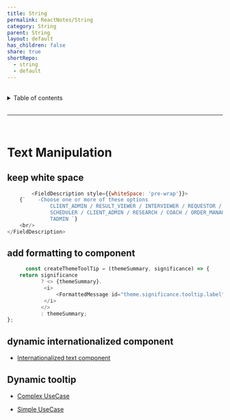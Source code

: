 ```yaml
---
title: String
permalink: ReactNotes/String
category: String
parent: String
layout: default
has_children: false
share: true
shortRepo:
  - string
  - default          
---
```


<br/>          

<details markdown="block">                
<summary>                
Table of contents                
</summary>                
{: .text-delta }                
1. TOC                
{:toc}                
</details>                

<br/>                

***                

<br/>

# Text Manipulation

## keep white space

```javascript
        <FieldDescription style={{whiteSpace: 'pre-wrap'}}>
    {`    -Choose one or more of these options
              CLIENT_ADMIN / RESULT_VIEWER / INTERVIEWER / REQUESTOR /
              SCHEDULER / CLIENT_ADMIN / RESEARCH / COACH / ORDER_MANAGER /
              TADMIN `}
    <br/>
</FieldDescription> 
```

## add formatting to component

```javascript
      const createThemeToolTip = (themeSummary, significance) => {
    return significance
           ? <> {themeSummary}.
            <i>
                <FormattedMessage id="theme.significance.tooltip.label"/>
            </i>
           </>
           : themeSummary;
};
```

## dynamic internationalized component

- [Internationalized text component](https://gist.github.com/14paxton/bd94c13e40f4faa41d65442d015b2a1f)

## Dynamic tooltip

- [Complex UseCase](https://gist.github.com/14paxton/9c745874ec384add89c1908c73832594)

- [Simple UseCase](https://github.com/14paxton/ToolTipTextComponent)